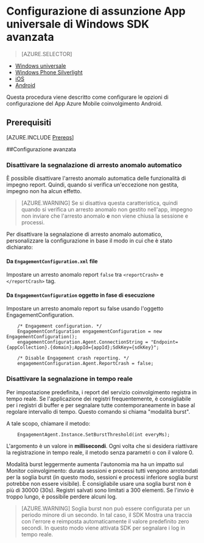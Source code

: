 <properties
    pageTitle="Configurazione di assunzione App universale di Windows SDK avanzata"
    description="Opzioni avanzate di configurazione per Azure Mobile coinvolgimento delle App universale di Windows"                    
    services="mobile-engagement"
    documentationCenter="mobile"
    authors="piyushjo"
    manager="erikre"
    editor="" />

<tags
    ms.service="mobile-engagement"
    ms.workload="mobile"
    ms.tgt_pltfrm="mobile-windows-store"
    ms.devlang="dotnet"
    ms.topic="article"
    ms.date="10/04/2016"
    ms.author="piyushjo;ricksal" />

# <a name="advanced-configuration-for-windows-universal-apps-engagement-sdk"></a>Configurazione di assunzione App universale di Windows SDK avanzata

> [AZURE.SELECTOR]
- [Windows universale](mobile-engagement-windows-store-advanced-configuration.md)
- [Windows Phone Silverlight](mobile-engagement-windows-phone-integrate-engagement.md)
- [iOS](mobile-engagement-ios-integrate-engagement.md)
- [Android](mobile-engagement-android-advanced-configuration.md)

Questa procedura viene descritto come configurare le opzioni di configurazione del App Azure Mobile coinvolgimento Android.

## <a name="prerequisites"></a>Prerequisiti

[AZURE.INCLUDE [Prereqs](../../includes/mobile-engagement-windows-store-prereqs.md)]

##<a name="advanced-configuration"></a>Configurazione avanzata

### <a name="disable-automatic-crash-reporting"></a>Disattivare la segnalazione di arresto anomalo automatico

È possibile disattivare l'arresto anomalo automatica delle funzionalità di impegno report. Quindi, quando si verifica un'eccezione non gestita, impegno non ha alcun effetto.

> [AZURE.WARNING] Se si disattiva questa caratteristica, quindi quando si verifica un arresto anomalo non gestito nell'app, impegno non inviare che l'arresto anomalo **e** non viene chiusa la sessione e processi.

Per disattivare la segnalazione di arresto anomalo automatico, personalizzare la configurazione in base il modo in cui che è stato dichiarato:

#### <a name="from-engagementconfigurationxml-file"></a>Da `EngagementConfiguration.xml` file

Impostare un arresto anomalo report `false` tra `<reportCrash>` e `</reportCrash>` tag.

#### <a name="from-engagementconfiguration-object-at-run-time"></a>Da `EngagementConfiguration` oggetto in fase di esecuzione

Impostare un arresto anomalo report su false usando l'oggetto EngagementConfiguration.

        /* Engagement configuration. */
        EngagementConfiguration engagementConfiguration = new EngagementConfiguration();
        engagementConfiguration.Agent.ConnectionString = "Endpoint={appCollection}.{domain};AppId={appId};SdkKey={sdkKey}";

        /* Disable Engagement crash reporting. */
        engagementConfiguration.Agent.ReportCrash = false;

### <a name="disable-real-time-reporting"></a>Disattivare la segnalazione in tempo reale

Per impostazione predefinita, i report del servizio coinvolgimento registra in tempo reale. Se l'applicazione dei registri frequentemente, è consigliabile per i registri di buffer e per segnalare tutte contemporaneamente in base al regolare intervallo di tempo. Questo comando si chiama "modalità burst".

A tale scopo, chiamare il metodo:

        EngagementAgent.Instance.SetBurstThreshold(int everyMs);

L'argomento è un valore in **millisecondi**. Ogni volta che si desidera riattivare la registrazione in tempo reale, il metodo senza parametri o con il valore 0.

Modalità burst leggermente aumenta l'autonomia ma ha un impatto sul Monitor coinvolgimento: durata sessioni e processi tutti vengono arrotondati per la soglia burst (in questo modo, sessioni e processi inferiore soglia burst potrebbe non essere visibile). È consigliabile usare una soglia burst non è più di 30000 (30s). Registri salvati sono limitati a 300 elementi. Se l'invio è troppo lungo, è possibile perdere alcuni log.

> [AZURE.WARNING] Soglia burst non può essere configurata per un periodo minore di un secondo. In tal caso, il SDK Mostra una traccia con l'errore e reimposta automaticamente il valore predefinito zero secondi. In questo modo viene attivata SDK per segnalare i log in tempo reale.

[here]:http://www.nuget.org/packages/Capptain.WindowsCS
[NuGet website]:http://docs.nuget.org/docs/start-here/overview
